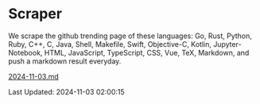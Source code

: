 # Scraper

We scrape the github trending page of these languages: Go, Rust, Python, Ruby, C++, C, Java, Shell, Makefile, Swift, Objective-C, Kotlin, Jupyter-Notebook, HTML, JavaScript, TypeScript, CSS, Vue, TeX, Markdown, and push a markdown result everyday.

[2024-11-03.md](https://github.com/cumthxy/github-trending-backup/blob/master/2024-11-03.md)

Last Updated: 2024-11-03 02:00:15